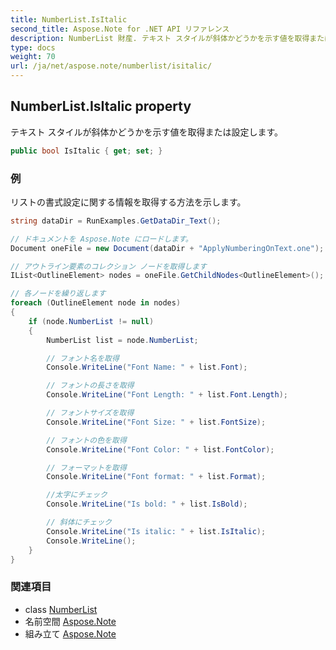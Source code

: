 ```yaml
---
title: NumberList.IsItalic
second_title: Aspose.Note for .NET API リファレンス
description: NumberList 財産. テキスト スタイルが斜体かどうかを示す値を取得または設定します
type: docs
weight: 70
url: /ja/net/aspose.note/numberlist/isitalic/
---
```

## NumberList.IsItalic property

テキスト スタイルが斜体かどうかを示す値を取得または設定します。

```csharp
public bool IsItalic { get; set; }
```

### 例

リストの書式設定に関する情報を取得する方法を示します。

```csharp
string dataDir = RunExamples.GetDataDir_Text();

// ドキュメントを Aspose.Note にロードします。
Document oneFile = new Document(dataDir + "ApplyNumberingOnText.one");

// アウトライン要素のコレクション ノードを取得します
IList<OutlineElement> nodes = oneFile.GetChildNodes<OutlineElement>();

// 各ノードを繰り返します
foreach (OutlineElement node in nodes)
{
    if (node.NumberList != null)
    {
        NumberList list = node.NumberList;

        // フォント名を取得
        Console.WriteLine("Font Name: " + list.Font);

        // フォントの長さを取得
        Console.WriteLine("Font Length: " + list.Font.Length);

        // フォントサイズを取得
        Console.WriteLine("Font Size: " + list.FontSize);

        // フォントの色を取得
        Console.WriteLine("Font Color: " + list.FontColor);

        // フォーマットを取得
        Console.WriteLine("Font format: " + list.Format);

        //太字にチェック
        Console.WriteLine("Is bold: " + list.IsBold);

        // 斜体にチェック
        Console.WriteLine("Is italic: " + list.IsItalic);
        Console.WriteLine();
    }
}
```

### 関連項目

* class [NumberList](../)
* 名前空間 [Aspose.Note](../../numberlist/)
* 組み立て [Aspose.Note](../../../)


